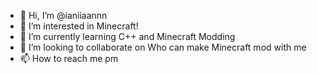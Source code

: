 - 👋 Hi, I’m @ianiiaannn
- 👀 I’m interested in Minecraft!
- 🌱 I’m currently learning C++ and Minecraft Modding
- 💞️ I’m looking to collaborate on Who can make Minecraft mod with me
- 📫 How to reach me pm

<!---
ianiiaannn/ianiiaannn is a ✨ special ✨ repository because its `README.md` (this file) appears on your GitHub profile.
You can click the Preview link to take a look at your changes.
--->
